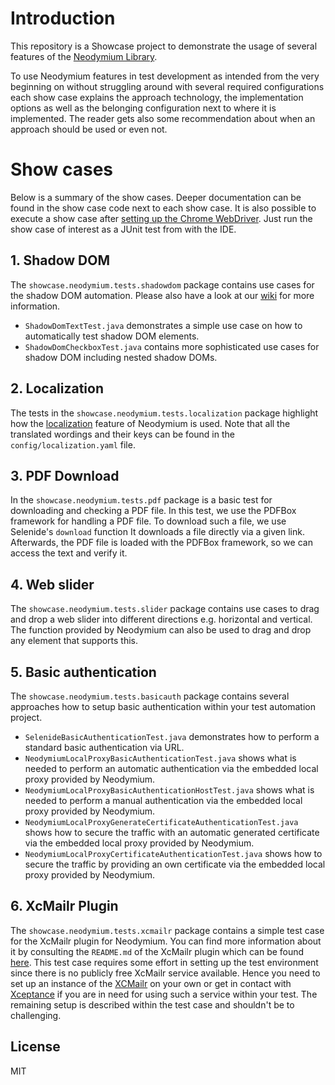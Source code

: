 # Introduction
This repository is a Showcase project to demonstrate the usage of several features of the [Neodymium Library](https://github.com/Xceptance/neodymium-library).

To use Neodymium features in test development as intended from the very beginning on without struggling around with several required configurations each show case explains the approach technology, the implementation options as well as the belonging configuration next to where it is implemented. The reader gets also some recommendation about when an approach should be used or even not. 


# Show cases
Below is a summary of the show cases. Deeper documentation can be found in the show case code next to each show case. It is also possible to execute a show case after [setting up the Chrome WebDriver](https://github.com/Xceptance/neodymium-library/wiki/How-to-set-up-a-WebDriver). Just run the show case of interest as a JUnit test from with the IDE.

## 1. Shadow DOM
The `showcase.neodymium.tests.shadowdom` package contains use cases for the shadow DOM automation. Please also have a look at our [wiki](https://github.com/Xceptance/neodymium-library/wiki/Shadow-DOM-Testing) for more information.

* `ShadowDomTextTest.java` demonstrates a simple use case on how to automatically test shadow DOM elements.
* `ShadowDomCheckboxTest.java` contains more sophisticated use cases for shadow DOM including nested shadow DOMs.

## 2. Localization
The tests in the `showcase.neodymium.tests.localization` package highlight how the [localization](https://github.com/Xceptance/neodymium-library/wiki/Localization) feature of Neodymium is used. Note that all the translated wordings and their keys can be found in the `config/localization.yaml` file. 

## 3. PDF Download
In the `showcase.neodymium.tests.pdf` package is a basic test for downloading and checking a PDF file. In this test, we use the PDFBox framework for handling a PDF file. To download such a file, we use Selenide's `download` function It downloads a file directly via a given link.
Afterwards, the PDF file is loaded with the PDFBox framework, so we can access the text and verify it.

## 4. Web slider 
The `showcase.neodymium.tests.slider` package contains use cases to drag and drop a web slider into different directions e.g. horizontal and vertical. The function provided by Neodymium can also be used to drag and drop any element that supports this.

## 5. Basic authentication  
The `showcase.neodymium.tests.basicauth` package contains several approaches how to setup basic authentication within your test automation project.
 
* `SelenideBasicAuthenticationTest.java` demonstrates how to perform a standard basic authentication via URL.
* `NeodymiumLocalProxyBasicAuthenticationTest.java` shows what is needed to perform an automatic authentication via the embedded local proxy provided by Neodymium.
* `NeodymiumLocalProxyBasicAuthenticationHostTest.java` shows what is needed to perform a manual authentication via the embedded local proxy provided by Neodymium.
* `NeodymiumLocalProxyGenerateCertificateAuthenticationTest.java` shows how to secure the traffic with an automatic generated certificate via the embedded local proxy provided by Neodymium.
* `NeodymiumLocalProxyCertificateAuthenticationTest.java` shows how to secure the traffic by providing an own certificate via the embedded local proxy provided by Neodymium.

## 6. XcMailr Plugin
The `showcase.neodymium.tests.xcmailr` package contains a simple test case for the XcMailr plugin for Neodymium. You can find more information about it by consulting the `README.md` of the XcMailr plugin which can be found [here](https://github.com/Xceptance/neodymium-plugin-xcmailr).
This test case requires some effort in setting up the test environment since there is no publicly free XcMailr service available. Hence you need to set up an instance of the [XCMailr](https://github.com/Xceptance/XCMailr) on your own or get in contact with [Xceptance](https://www.xceptance.com/en/contact/) if you are in need for using such a service within your test. The remaining setup is described within the test case and shouldn't be to challenging.

## License
MIT